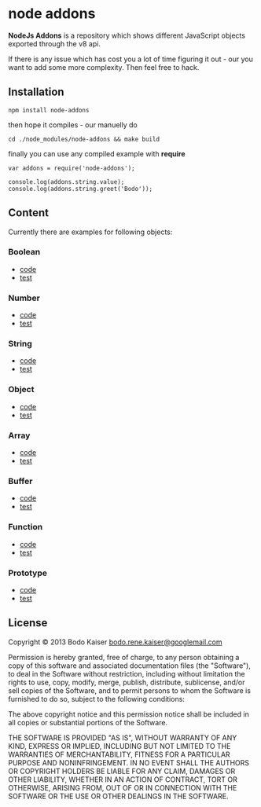 # node addons

**NodeJs Addons** is a repository which shows different JavaScript objects
exported through the v8 api.

If there is any issue which has cost you a lot of time figuring it out - our
you want to add some more complexity. Then feel free to hack.

## Installation

    npm install node-addons
    
then hope it compiles - our manuelly do

    cd ./node_modules/node-addons && make build

finally you can use any compiled example with **require**

    var addons = require('node-addons');

    console.log(addons.string.value);
    console.log(addons.string.greet('Bodo'));

## Content

Currently there are examples for following objects:

### Boolean

* [code](http://github.com/bodokaiser/node-addons/blob/master/src/boolean.cc)
* [test](http://github.com/bodokaiser/node-addons/blob/master/test/boolean.js)

### Number

* [code](http://github.com/bodokaiser/node-addons/blob/master/src/number.cc)
* [test](http://github.com/bodokaiser/node-addons/blob/master/test/number.js)

### String

* [code](http://github.com/bodokaiser/node-addons/blob/master/src/string.cc)
* [test](http://github.com/bodokaiser/node-addons/blob/master/test/string.js)

### Object

* [code](http://github.com/bodokaiser/node-addons/blob/master/src/object.cc)
* [test](http://github.com/bodokaiser/node-addons/blob/master/test/object.js)

### Array

* [code](http://github.com/bodokaiser/node-addons/blob/master/src/array.cc)
* [test](http://github.com/bodokaiser/node-addons/blob/master/test/array.js)

### Buffer

* [code](http://github.com/bodokaiser/node-addons/blob/master/src/buffer.cc)
* [test](http://github.com/bodokaiser/node-addons/blob/master/test/buffer.js)

### Function

* [code](http://github.com/bodokaiser/node-addons/blob/master/src/function.cc)
* [test](http://github.com/bodokaiser/node-addons/blob/master/test/function.js)

### Prototype

* [code](http://github.com/bodokaiser/node-addons/blob/master/src/prototype.cc)
* [test](http://github.com/bodokaiser/node-addons/blob/master/test/prototype.js)

## License

Copyright © 2013 Bodo Kaiser <bodo.rene.kaiser@googlemail.com>

Permission is hereby granted, free of charge, to any person obtaining
a copy of this software and associated documentation files (the
"Software"), to deal in the Software without restriction, including
without limitation the rights to use, copy, modify, merge, publish,
distribute, sublicense, and/or sell copies of the Software, and to
permit persons to whom the Software is furnished to do so, subject to
the following conditions:

The above copyright notice and this permission notice shall be
included in all copies or substantial portions of the Software.

THE SOFTWARE IS PROVIDED "AS IS", WITHOUT WARRANTY OF ANY KIND,
EXPRESS OR IMPLIED, INCLUDING BUT NOT LIMITED TO THE WARRANTIES OF
MERCHANTABILITY, FITNESS FOR A PARTICULAR PURPOSE AND
NONINFRINGEMENT. IN NO EVENT SHALL THE AUTHORS OR COPYRIGHT HOLDERS BE
LIABLE FOR ANY CLAIM, DAMAGES OR OTHER LIABILITY, WHETHER IN AN ACTION
OF CONTRACT, TORT OR OTHERWISE, ARISING FROM, OUT OF OR IN CONNECTION
WITH THE SOFTWARE OR THE USE OR OTHER DEALINGS IN THE SOFTWARE.
